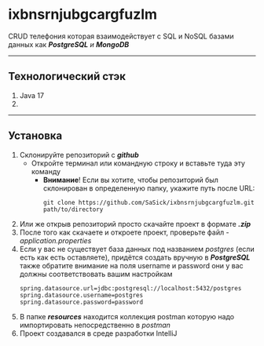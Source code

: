 # ixbnsrnjubgcargfuzlm

CRUD телефония которая взаимодействует с SQL и NoSQL 
базами данных как ***PostgreSQL*** *и* ***MongoDB***

___

## Технологический стэк

1. Java 17
2. 


___

## Установка 

1. Склонируйте репозиторий с ***github*** 
   + Откройте терминал или командную строку и вставьте туда эту команду
        * **Внимание**! Если вы хотите, чтобы репозиторий был склонирован в определенную папку, укажите путь после URL:
            ```shell
            git clone https://github.com/SaSick/ixbnsrnjubgcargfuzlm.git path/to/directory
            ```
2. Или же открыв репозиторий просто скачайте проект в формате ***.zip***
3. После того как скачаете и откроете проект, проверьте
    файл - *application.properties*
4. Если у вас не существует база данных под названием *postgres* (если есть как есть оставляете), придётся создать вручную в ***PostgreSQL***
    также обратите внимание на поля username и password они у вас должны соответствовать вашим настройкам
    ```properties
    spring.datasource.url=jdbc:postgresql://localhost:5432/postgres
    spring.datasource.username=postgres
    spring.datasource.password=password
    ```
5. В папке ***resources*** находится коллекция postman которую надо импортировать непосредственно в *postman*
6. Проект создавался в среде разработки IntelliJ
    
